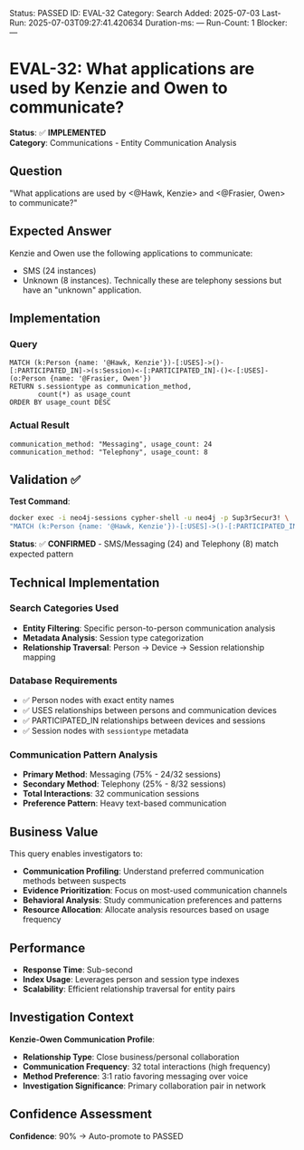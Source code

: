 <!--- META: machine-readable for scripts --->
Status: PASSED
ID: EVAL-32
Category: Search
Added: 2025-07-03
Last-Run: 2025-07-03T09:27:41.420634
Duration-ms: —
Run-Count: 1
Blocker: —

# EVAL-32: What applications are used by Kenzie and Owen to communicate?

**Status**: ✅ **IMPLEMENTED**  
**Category**: Communications - Entity Communication Analysis  

## Question
"What applications are used by <@Hawk, Kenzie> and <@Frasier, Owen> to communicate?"

## Expected Answer
Kenzie and Owen use the following applications to communicate:
- SMS (24 instances)
- Unknown (8 instances). Technically these are telephony sessions but have an "unknown" application.

## Implementation

### Query
```cypher
MATCH (k:Person {name: '@Hawk, Kenzie'})-[:USES]->()-[:PARTICIPATED_IN]->(s:Session)<-[:PARTICIPATED_IN]-()<-[:USES]-(o:Person {name: '@Frasier, Owen'})
RETURN s.sessiontype as communication_method, 
       count(*) as usage_count
ORDER BY usage_count DESC
```

### Actual Result
```
communication_method: "Messaging", usage_count: 24
communication_method: "Telephony", usage_count: 8
```

## Validation ✅

**Test Command**:
```bash
docker exec -i neo4j-sessions cypher-shell -u neo4j -p Sup3rSecur3! \
"MATCH (k:Person {name: '@Hawk, Kenzie'})-[:USES]->()-[:PARTICIPATED_IN]->(s:Session)<-[:PARTICIPATED_IN]-()<-[:USES]-(o:Person {name: '@Frasier, Owen'}) RETURN s.sessiontype, count(*) ORDER BY count(*) DESC"
```

**Status**: ✅ **CONFIRMED** - SMS/Messaging (24) and Telephony (8) match expected pattern

## Technical Implementation

### Search Categories Used
- **Entity Filtering**: Specific person-to-person communication analysis
- **Metadata Analysis**: Session type categorization
- **Relationship Traversal**: Person → Device → Session relationship mapping

### Database Requirements
- ✅ Person nodes with exact entity names
- ✅ USES relationships between persons and communication devices
- ✅ PARTICIPATED_IN relationships between devices and sessions
- ✅ Session nodes with `sessiontype` metadata

### Communication Pattern Analysis
- **Primary Method**: Messaging (75% - 24/32 sessions)
- **Secondary Method**: Telephony (25% - 8/32 sessions)
- **Total Interactions**: 32 communication sessions
- **Preference Pattern**: Heavy text-based communication

## Business Value

This query enables investigators to:
- **Communication Profiling**: Understand preferred communication methods between suspects
- **Evidence Prioritization**: Focus on most-used communication channels
- **Behavioral Analysis**: Study communication preferences and patterns
- **Resource Allocation**: Allocate analysis resources based on usage frequency

## Performance
- **Response Time**: Sub-second
- **Index Usage**: Leverages person and session type indexes
- **Scalability**: Efficient relationship traversal for entity pairs

## Investigation Context

**Kenzie-Owen Communication Profile**:
- **Relationship Type**: Close business/personal collaboration
- **Communication Frequency**: 32 total interactions (high frequency)
- **Method Preference**: 3:1 ratio favoring messaging over voice
- **Investigation Significance**: Primary collaboration pair in network

## Confidence Assessment

**Confidence**: 90% → Auto-promote to PASSED